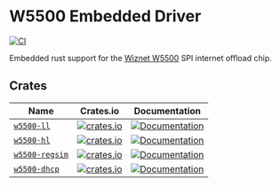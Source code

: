 # W5500 Embedded Driver

[![CI](https://github.com/newAM/w5500-rs/workflows/CI/badge.svg)](https://github.com/newAM/w5500-rs/actions)

Embedded rust support for the [Wiznet W5500] SPI internet offload chip.

## Crates

| Name             | Crates.io                                                                                               | Documentation                                                                            |
|------------------|---------------------------------------------------------------------------------------------------------|------------------------------------------------------------------------------------------|
| [`w5500-ll`]     | [![crates.io](https://img.shields.io/crates/v/w5500-ll.svg)](https://crates.io/crates/w5500-ll)         | [![Documentation](https://docs.rs/w5500-ll/badge.svg)](https://docs.rs/w5500-ll)         |
| [`w5500-hl`]     | [![crates.io](https://img.shields.io/crates/v/w5500-hl.svg)](https://crates.io/crates/w5500-hl)         | [![Documentation](https://docs.rs/w5500-hl/badge.svg)](https://docs.rs/w5500-hl)         |
| [`w5500-regsim`] | [![crates.io](https://img.shields.io/crates/v/w5500-regsim.svg)](https://crates.io/crates/w5500-regsim) | [![Documentation](https://docs.rs/w5500-regsim/badge.svg)](https://docs.rs/w5500-regsim) |
| [`w5500-dhcp`]   | [![crates.io](https://img.shields.io/crates/v/w5500-dhcp.svg)](https://crates.io/crates/w5500-dhcp)     | [![Documentation](https://docs.rs/w5500-dhcp/badge.svg)](https://docs.rs/w5500-dhcp)     |

[Wiznet W5500]: https://www.wiznet.io/product-item/w5500/
[`w5500-ll`]: https://github.com/newAM/w5500-rs/tree/main/ll
[`w5500-hl`]: https://github.com/newAM/w5500-rs/tree/main/hl
[`w5500-regsim`]: https://github.com/newAM/w5500-rs/tree/main/regsim
[`w5500-dhcp`]: https://github.com/newAM/w5500-rs/tree/main/dhcp
